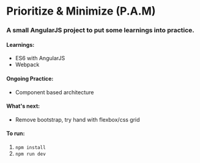 # Prioritize & Minimize (P.A.M)

### A small AngularJS project to put some learnings into practice.

#### Learnings:
* ES6 with AngularJS
* Webpack

#### Ongoing Practice:
* Component based architecture 

#### What's next:
* Remove bootstrap, try hand with flexbox/css grid

#### To run:

1. `npm install`
2. `npm run dev`
